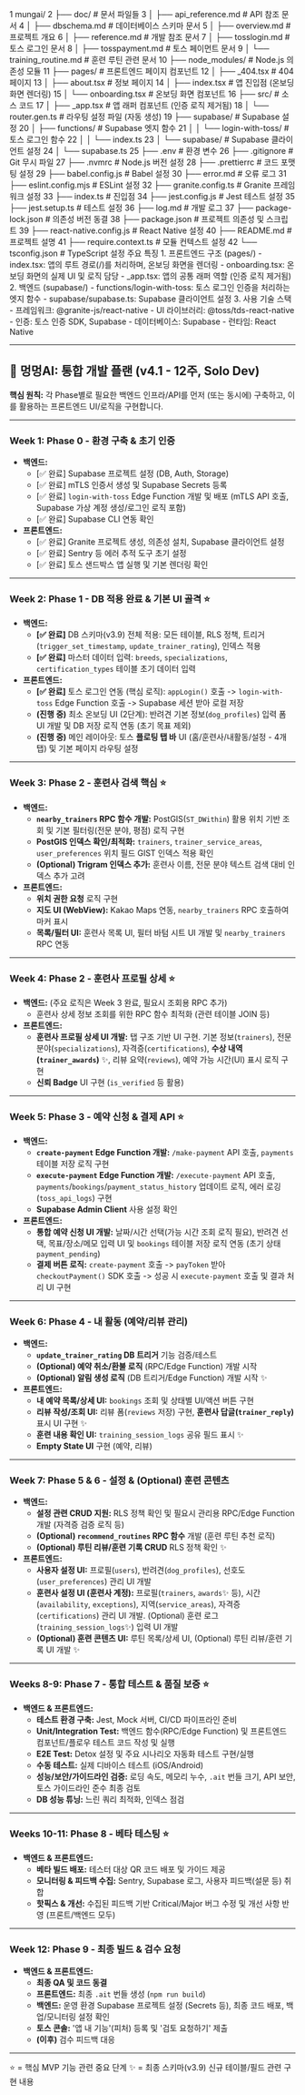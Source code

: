 1 mungai/ 2 ├── doc/ # 문서 파일들 3 │ ├── api_reference.md # API 참조 문서 4 │ ├── dbschema.md # 데이터베이스 스키마 문서 5 │ ├── overview.md # 프로젝트 개요 6 │ ├── reference.md # 개발 참조 문서 7 │ ├── tosslogin.md # 토스 로그인 문서 8 │ ├── tosspayment.md # 토스 페이먼트 문서 9 │ └── training_routine.md # 훈련 루틴 관련 문서 10 ├── node_modules/ # Node.js 의존성 모듈 11 ├── pages/ # 프론트엔드 페이지 컴포넌트 12 │ ├── _404.tsx # 404 페이지 13 │ ├── about.tsx # 정보 페이지 14 │ ├── index.tsx # 앱 진입점 (온보딩 화면 렌더링) 15 │ └── onboarding.tsx # 온보딩 화면 컴포넌트 16 ├── src/ # 소스 코드 17 │ ├── _app.tsx # 앱 래퍼 컴포넌트 (인증 로직 제거됨) 18 │ └── router.gen.ts # 라우팅 설정 파일 (자동 생성) 19 ├── supabase/ # Supabase 설정 20 │ ├── functions/ # Supabase 엣지 함수 21 │ │ └── login-with-toss/ # 토스 로그인 함수 22 │ │ └── index.ts 23 │ └── supabase/ # Supabase 클라이언트 설정 24 │ └── supabase.ts 25 ├── .env # 환경 변수 26 ├── .gitignore # Git 무시 파일 27 ├── .nvmrc # Node.js 버전 설정 28 ├── .prettierrc # 코드 포맷팅 설정 29 ├── babel.config.js # Babel 설정 30 ├── error.md # 오류 로그 31 ├── eslint.config.mjs # ESLint 설정 32 ├── granite.config.ts # Granite 프레임워크 설정 33 ├── index.ts # 진입점 34 ├── jest.config.js # Jest 테스트 설정 35 ├── jest.setup.ts # 테스트 설정 36 ├── log.md # 개발 로그 37 ├── package-lock.json # 의존성 버전 동결 38 ├── package.json # 프로젝트 의존성 및 스크립트 39 ├── react-native.config.js # React Native 설정 40 ├── README.md # 프로젝트 설명 41 ├── require.context.ts # 모듈 컨텍스트 설정 42 └── tsconfig.json # TypeScript 설정 주요 특징 1. 프론트엔드 구조 (pages/) - index.tsx: 앱의 루트 경로(/)를 처리하며, 온보딩 화면을 렌더링 - onboarding.tsx: 온보딩 화면의 실제 UI 및 로직 담당 - _app.tsx: 앱의 공통 래퍼 역할 (인증 로직 제거됨) 2. 백엔드 (supabase/) - functions/login-with-toss: 토스 로그인 인증을 처리하는 엣지 함수 - supabase/supabase.ts: Supabase 클라이언트 설정 3. 사용 기술 스택 - 프레임워크: @granite-js/react-native - UI 라이브러리: @toss/tds-react-native - 인증: 토스 인증 SDK, Supabase - 데이터베이스: Supabase - 런타임: React Native

---

## 🐶 멍멍AI: 통합 개발 플랜 (v4.1 - 12주, Solo Dev)

**핵심 원칙:** 각 Phase별로 필요한 백엔드 인프라/API를 먼저 (또는 동시에) 구축하고, 이를 활용하는 프론트엔드 UI/로직을 구현합니다.

---

### **Week 1: Phase 0 - 환경 구축 & 초기 인증**

* **백엔드:**
    * [✅ 완료] Supabase 프로젝트 설정 (DB, Auth, Storage)
    * [✅ 완료] mTLS 인증서 생성 및 Supabase Secrets 등록
    * [✅ 완료] `login-with-toss` Edge Function 개발 및 배포 (mTLS API 호출, Supabase 가상 계정 생성/로그인 로직 포함)
    * [✅ 완료] Supabase CLI 연동 확인
* **프론트엔드:**
    * [✅ 완료] Granite 프로젝트 생성, 의존성 설치, Supabase 클라이언트 설정
    * [✅ 완료] Sentry 등 에러 추적 도구 초기 설정
    * [✅ 완료] 토스 샌드박스 앱 실행 및 기본 렌더링 확인

---

### **Week 2: Phase 1 - DB 적용 완료 & 기본 UI 골격** ⭐

* **백엔드:**
    * **[✅ 완료]** DB 스키마(v3.9) 전체 적용: 모든 테이블, RLS 정책, 트리거(`trigger_set_timestamp`, `update_trainer_rating`), 인덱스 적용
    * **[✅ 완료]** 마스터 데이터 입력: `breeds`, `specializations`, `certification_types` 테이블 초기 데이터 입력
* **프론트엔드:**
    * **[✅ 완료]** 토스 로그인 연동 (핵심 로직): `appLogin()` 호출 -> `login-with-toss` Edge Function 호출 -> Supabase 세션 받아 로컬 저장
    * **(진행 중)** 최소 온보딩 UI (2단계): 반려견 기본 정보(`dog_profiles`) 입력 폼 UI 개발 및 DB 저장 로직 연동 (초기 목표 제외)
    * **(진행 중)** 메인 레이아웃: 토스 **플로팅 탭 바** UI (홈/훈련사/내활동/설정 - 4개 탭) 및 기본 페이지 라우팅 설정

---

### **Week 3: Phase 2 - 훈련사 검색 핵심** ⭐

* **백엔드:**
    * **`nearby_trainers` RPC 함수 개발:** PostGIS(`ST_DWithin`) 활용 위치 기반 조회 및 기본 필터링(전문 분야, 평점) 로직 구현
    * **PostGIS 인덱스 확인/최적화:** `trainers`, `trainer_service_areas`, `user_preferences` 위치 필드 GIST 인덱스 적용 확인
    * **(Optional) Trigram 인덱스 추가:** 훈련사 이름, 전문 분야 텍스트 검색 대비 인덱스 추가 고려
* **프론트엔드:**
    * **위치 권한 요청** 로직 구현
    * **지도 UI (WebView):** Kakao Maps 연동, `nearby_trainers` RPC 호출하여 마커 표시
    * **목록/필터 UI:** 훈련사 목록 UI, 필터 바텀 시트 UI 개발 및 `nearby_trainers` RPC 연동

---

### **Week 4: Phase 2 - 훈련사 프로필 상세** ⭐

* **백엔드:** (주요 로직은 Week 3 완료, 필요시 조회용 RPC 추가)
    * 훈련사 상세 정보 조회를 위한 RPC 함수 최적화 (관련 테이블 JOIN 등)
* **프론트엔드:**
    * **훈련사 프로필 상세 UI 개발:** 탭 구조 기반 UI 구현. 기본 정보(`trainers`), 전문 분야(`specializations`), 자격증(`certifications`), **수상 내역(`trainer_awards`)** ✨, 리뷰 요약(`reviews`), 예약 가능 시간(UI) 표시 로직 구현
    * **신뢰 Badge** UI 구현 (`is_verified` 등 활용)

---

### **Week 5: Phase 3 - 예약 신청 & 결제 API** ⭐

* **백엔드:**
    * **`create-payment` Edge Function 개발:** `/make-payment` API 호출, `payments` 테이블 저장 로직 구현
    * **`execute-payment` Edge Function 개발:** `/execute-payment` API 호출, `payments`/`bookings`/`payment_status_history` 업데이트 로직, 에러 로깅(`toss_api_logs`) 구현
    * **Supabase Admin Client** 사용 설정 확인
* **프론트엔드:**
    * **통합 예약 신청 UI 개발:** 날짜/시간 선택(가능 시간 조회 로직 필요), 반려견 선택, 목표/장소/메모 입력 UI 및 `bookings` 테이블 저장 로직 연동 (초기 상태 `payment_pending`)
    * **결제 버튼 로직:** `create-payment` 호출 -> `payToken` 받아 `checkoutPayment()` SDK 호출 -> 성공 시 `execute-payment` 호출 및 결과 처리 UI 구현

---

### **Week 6: Phase 4 - 내 활동 (예약/리뷰 관리)**

* **백엔드:**
    * **`update_trainer_rating` DB 트리거** 기능 검증/테스트
    * **(Optional) 예약 취소/환불 로직** (RPC/Edge Function) 개발 시작
    * **(Optional) 알림 생성 로직** (DB 트리거/Edge Function) 개발 시작 ✨
* **프론트엔드:**
    * **내 예약 목록/상세 UI:** `bookings` 조회 및 상태별 UI/액션 버튼 구현
    * **리뷰 작성/조회 UI:** 리뷰 폼(`reviews` 저장) 구현, **훈련사 답글(`trainer_reply`)** 표시 UI 구현 ✨
    * **훈련 내용 확인 UI:** `training_session_logs` 공유 필드 표시 ✨
    * **Empty State UI** 구현 (예약, 리뷰)

---

### **Week 7: Phase 5 & 6 - 설정 & (Optional) 훈련 콘텐츠**

* **백엔드:**
    * **설정 관련 CRUD 지원:** RLS 정책 확인 및 필요시 관리용 RPC/Edge Function 개발 (자격증 검증 로직 등)
    * **(Optional) `recommend_routines` RPC 함수** 개발 (훈련 루틴 추천 로직)
    * **(Optional) 루틴 리뷰/훈련 기록 CRUD** RLS 정책 확인 ✨
* **프론트엔드:**
    * **사용자 설정 UI:** 프로필(`users`), 반려견(`dog_profiles`), 선호도(`user_preferences`) 관리 UI 개발
    * **훈련사 설정 UI (훈련사 계정):** 프로필(`trainers`, `awards`✨ 등), 시간(`availability`, `exceptions`), 지역(`service_areas`), 자격증(`certifications`) 관리 UI 개발. (Optional) 훈련 로그(`training_session_logs`✨) 입력 UI 개발
    * **(Optional) 훈련 콘텐츠 UI:** 루틴 목록/상세 UI, (Optional) 루틴 리뷰/훈련 기록 UI 개발 ✨

---

### **Weeks 8-9: Phase 7 - 통합 테스트 & 품질 보증** ⭐

* **백엔드 & 프론트엔드:**
    * **테스트 환경 구축:** Jest, Mock 서버, CI/CD 파이프라인 준비
    * **Unit/Integration Test:** 백엔드 함수(RPC/Edge Function) 및 프론트엔드 컴포넌트/플로우 테스트 코드 작성 및 실행
    * **E2E Test:** Detox 설정 및 주요 시나리오 자동화 테스트 구현/실행
    * **수동 테스트:** 실제 디바이스 테스트 (iOS/Android)
    * **성능/보안/가이드라인 검증:** 로딩 속도, 메모리 누수, `.ait` 번들 크기, API 보안, 토스 가이드라인 준수 최종 검토
    * **DB 성능 튜닝:** 느린 쿼리 최적화, 인덱스 점검

---

### **Weeks 10-11: Phase 8 - 베타 테스팅** ⭐

* **백엔드 & 프론트엔드:**
    * **베타 빌드 배포:** 테스터 대상 QR 코드 배포 및 가이드 제공
    * **모니터링 & 피드백 수집:** Sentry, Supabase 로그, 사용자 피드백(설문 등) 취합
    * **핫픽스 & 개선:** 수집된 피드백 기반 Critical/Major 버그 수정 및 개선 사항 반영 (프론트/백엔드 모두)

---

### **Week 12: Phase 9 - 최종 빌드 & 검수 요청**

* **백엔드 & 프론트엔드:**
    * **최종 QA 및 코드 동결**
    * **프론트엔드:** 최종 `.ait` 번들 생성 (`npm run build`)
    * **백엔드:** 운영 환경 Supabase 프로젝트 설정 (Secrets 등), 최종 코드 배포, 백업/모니터링 설정 확인
    * **토스 콘솔:** '앱 내 기능'(피처) 등록 및 '검토 요청하기' 제출
    * **(이후)** 검수 피드백 대응

---

⭐ = 핵심 MVP 기능 관련 중요 단계
✨ = 최종 스키마(v3.9) 신규 테이블/필드 관련 구현 내용